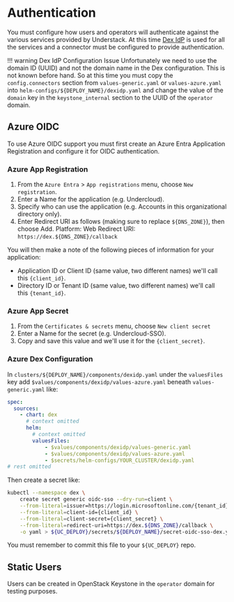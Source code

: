 # Authentication

You must configure how users and operators will authenticate against the various services
provided by Understack. At this time [Dex IdP](https://dexidp.io) is used for all the
services and a connector must be configured to provide authentication.

!!! warning Dex IdP Configuration Issue
    Unfortunately we need to use the domain ID (UUID) and not the domain name in the
    Dex configuration. This is not known before hand. So at this time you must copy
    the `config.connectors` section from `values-generic.yaml` or `values-azure.yaml`
    into `helm-configs/${DEPLOY_NAME}/dexidp.yaml` and change the value of the
    `domain` key in the `keystone_internal` section to the UUID of the `operator`
    domain.

## Azure OIDC

To use Azure OIDC support you must first create an Azure Entra Application Registration
and configure it for OIDC authentication.

### Azure App Registration

1. From the `Azure Entra` > `App registrations` menu, choose `New registration`.
2. Enter a Name for the application (e.g. Undercloud).
3. Specify who can use the application (e.g. Accounts in this organizational directory only).
4. Enter Redirect URI as follows (making sure to replace `${DNS_ZONE}`), then choose Add.
   Platform: Web
   Redirect URI: `https://dex.${DNS_ZONE}/callback`

You will then make a note of the following pieces of information for your application:

- Application ID or Client ID (same value, two different names) we'll call this `{client_id}`.
- Directory ID or Tenant ID (same value, two different names) we'll call this `{tenant_id}`.

### Azure App Secret

1. From the `Certificates & secrets` menu, choose `New client secret`
2. Enter a Name for the secret (e.g. Undercloud-SSO).
3. Copy and save this value and we'll use it for the `{client_secret}`.

### Azure Dex Configuration

In `clusters/${DEPLOY_NAME}/components/dexidp.yaml` under the `valuesFiles` key
add `$values/components/dexidp/values-azure.yaml` beneath  `values-generic.yaml`
like:

```yaml title="clusters/${DEPLOY_NAME}/components/dexidp.yaml"
spec:
  sources:
    - chart: dex
      # context omitted
      helm:
        # context omitted
        valuesFiles:
            - $values/components/dexidp/values-generic.yaml
            - $values/components/dexidp/values-azure.yaml
            - $secrets/helm-configs/YOUR_CLUSTER/dexidp.yaml
# rest omitted
```

Then create a secret like:

```bash
kubectl --namespace dex \
    create secret generic oidc-sso --dry-run=client \
    --from-literal=issuer=https://login.microsoftonline.com/{tenant_id}/v2.0 \
    --from-literal=client-id={client_id} \
    --from-literal=client-secret={client_secret} \
    --from-literal=redirect-uri=https://dex.${DNS_ZONE}/callback \
    -o yaml > ${UC_DEPLOY}/secrets/${DEPLOY_NAME}/secret-oidc-sso-dex.yaml
```

You must remember to commit this file to your `${UC_DEPLOY}` repo.

## Static Users

Users can be created in OpenStack Keystone in the `operator` domain for
testing purposes.
